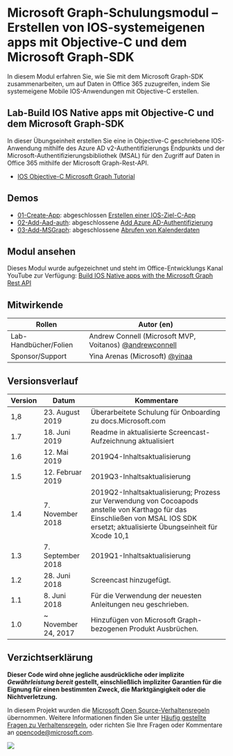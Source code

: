 # <a name="microsoft-graph-training-module---build-ios-native-apps-with-objective-c-and-the-microsoft-graph-sdk"></a>Microsoft Graph-Schulungsmodul – Erstellen von IOS-systemeigenen apps mit Objective-C und dem Microsoft Graph-SDK

In diesem Modul erfahren Sie, wie Sie mit dem Microsoft Graph-SDK zusammenarbeiten, um auf Daten in Office 365 zuzugreifen, indem Sie systemeigene Mobile IOS-Anwendungen mit Objective-C erstellen.

## <a name="lab---build-ios-native-apps-with-objective-c-and-the-microsoft-graph-sdk"></a>Lab-Build IOS Native apps mit Objective-C und dem Microsoft Graph-SDK

In dieser Übungseinheit erstellen Sie eine in Objective-C geschriebene IOS-Anwendung mithilfe des Azure AD v2-Authentifizierungs Endpunkts und der Microsoft-Authentifizierungsbibliothek (MSAL) für den Zugriff auf Daten in Office 365 mithilfe der Microsoft Graph-Rest-API.

- [IOS Objective-C Microsoft Graph Tutorial](https://docs.microsoft.com/graph/tutorials/ios-objectivec)

## <a name="demos"></a>Demos

- [01-Create-App](demos/01-create-app): abgeschlossen [Erstellen einer IOS-Ziel-C-App](https://docs.microsoft.com/graph/tutorials/ios-objectivec?tutorial-step=1)
- [02-Add-Aad-auth](demos/02-add-aad-auth): abgeschlossene [Add Azure AD-Authentifizierung](https://docs.microsoft.com/graph/tutorials/ios-objectivec?tutorial-step=3)
- [03-Add-MSGraph](demos/03-add-msgraph): abgeschlossene [Abrufen von Kalenderdaten](https://docs.microsoft.com/graph/tutorials/ios-objectivec?tutorial-step=4)

## <a name="watch-the-module"></a>Modul ansehen

Dieses Modul wurde aufgezeichnet und steht im Office-Entwicklungs Kanal YouTube zur Verfügung: [Build IOS Native apps with the Microsoft Graph Rest API](https://youtu.be/Gg8Qy1Dqyzw)

## <a name="contributors"></a>Mitwirkende

|        Rollen         |                                       Autor (en)                                       |
| -------------------- | ------------------------------------------------------------------------------------- |
| Lab-Handbücher/Folien | Andrew Connell (Microsoft MVP, Voitanos) [@andrewconnell](//github.com/andrewconnell) |
| Sponsor/Support    | Yina Arenas (Microsoft) [@yinaa](//github.com/yinaa)                                  |

## <a name="version-history"></a>Versionsverlauf

| Version |        Datum        |                                                               Kommentare                                                               |
| ------- | ------------------ | ------------------------------------------------------------------------------------------------------------------------------------ |
| 1,8     | 23. August 2019    | Überarbeitete Schulung für Onboarding zu docs.Microsoft.com                                                                                |
| 1.7     | 18. Juni 2019      | Readme in aktualisierte Screencast-Aufzeichnung aktualisiert                                                                                     |
| 1.6     | 12. Mai 2019       | 2019Q4-Inhaltsaktualisierung                                                                                                               |
| 1.5     | 12. Februar 2019  | 2019Q3-Inhaltsaktualisierung                                                                                                               |
| 1.4     | 7. November 2018   | 2019Q2-Inhaltsaktualisierung; Prozess zur Verwendung von Cocoapods anstelle von Karthago für das Einschließen von MSAL IOS SDK ersetzt; aktualisierte Übungseinheit für Xcode 10,1 |
| 1.3     | 7. September 2018  | 2019Q1-Inhaltsaktualisierung                                                                                                               |
| 1.2     | 28. Juni 2018      | Screencast hinzugefügt.                                                                                                                    |
| 1.1     | 8. Juni 2018       | Für die Verwendung der neuesten Anleitungen neu geschrieben.                                                                                                    |
| 1.0     | ~ November 24, 2017 | Hinzufügen von Microsoft Graph-bezogenen Produkt Ausbrüchen.                                                                                       |

## <a name="disclaimer"></a>Verzichtserklärung

**Dieser Code wird ohne jegliche ausdrückliche oder implizite _Gewährleistung bereit_ gestellt, einschließlich impliziter Garantien für die Eignung für einen bestimmten Zweck, die Marktgängigkeit oder die Nichtverletzung.**

In diesem Projekt wurden die [Microsoft Open Source-Verhaltensregeln](https://opensource.microsoft.com/codeofconduct/) übernommen. Weitere Informationen finden Sie unter [Häufig gestellte Fragen zu Verhaltensregeln](https://opensource.microsoft.com/codeofconduct/faq/), oder richten Sie Ihre Fragen oder Kommentare an [opencode@microsoft.com](mailto:opencode@microsoft.com).

<img src="https://telemetry.sharepointpnp.com/msgraph-training-ios-objectivec" />
